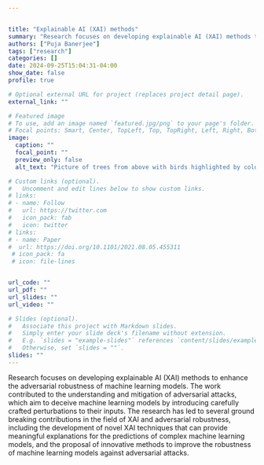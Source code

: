 ```yaml
---


title: "Explainable AI (XAI) methods"
summary: "Research focuses on developing explainable AI (XAI) methods to enhance the adversarial robustness of machine learning models"
authors: ["Puja Banerjee"]
tags: ["research"]
categories: []
date: 2024-09-25T15:04:31-04:00
show_date: false
profile: true

# Optional external URL for project (replaces project detail page).
external_link: ""

# Featured image
# To use, add an image named `featured.jpg/png` to your page's folder.
# Focal points: Smart, Center, TopLeft, Top, TopRight, Left, Right, BottomLeft, Bottom, BottomRight.
image:
  caption: ""
  focal_point: ""
  preview_only: false
  alt_text: "Picture of trees from above with birds highlighted by colored circles"

# Custom links (optional).
#   Uncomment and edit lines below to show custom links.
# links:
# - name: Follow
#   url: https://twitter.com
#   icon_pack: fab
#   icon: twitter
# links:
# - name: Paper
#  url: https://doi.org/10.1101/2021.08.05.455311
 # icon_pack: fa
 # icon: file-lines


url_code: ""
url_pdf: ""
url_slides: ""
url_video: ""

# Slides (optional).
#   Associate this project with Markdown slides.
#   Simply enter your slide deck's filename without extension.
#   E.g. `slides = "example-slides"` references `content/slides/example-slides.md`.
#   Otherwise, set `slides = ""`.
slides: ""
---
```


Research focuses on developing explainable AI (XAI) methods to enhance the adversarial robustness of machine learning models. The work contributed to the understanding and mitigation of adversarial attacks, which aim to deceive machine learning models by introducing carefully crafted perturbations to their inputs. The research has led to several ground breaking contributions in the field of XAI and adversarial robustness, including the development of novel XAI techniques that can provide meaningful explanations for the predictions of complex machine learning models, and the proposal of innovative methods to improve the robustness of machine learning models against adversarial attacks.
